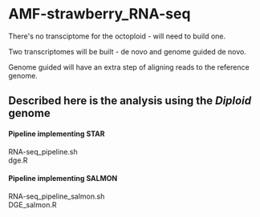 # AMF-strawberry_RNA-seq

There's no transciptome for the octoploid - will need to build one.

Two transcriptomes will be built - de novo and genome guided de novo. 

Genome guided will have an extra step of aligning reads to the reference genome.

## Described here is the analysis using the <i>Diploid</i> genome

#### Pipeline implementing STAR
RNA-seq_pipeline.sh  
dge.R
#### Pipeline implementing SALMON
RNA-seq_pipeline_salmon.sh  
DGE_salmon.R
